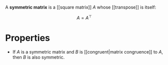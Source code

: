 A **symmetric matrix** is a [[square matrix]] $A$ whose [[transpose]] is itself:

$$
A = A^\top
$$

# Properties

* If $A$ is a symmetric matrix and $B$ is [[congruent|matrix congruence]] to $A$, then $B$ is also symmetric.
